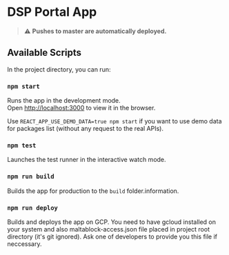 # DSP Portal App

> ⚠️ **Pushes to master are automatically deployed.**

## Available Scripts

In the project directory, you can run:

### `npm start`

Runs the app in the development mode.<br>
Open [http://localhost:3000](http://localhost:3000) to view it in the browser.

Use `REACT_APP_USE_DEMO_DATA=true npm start` if you want to use demo data for packages list
(without any request to the real APIs).

### `npm test`

Launches the test runner in the interactive watch mode.

### `npm run build`

Builds the app for production to the `build` folder.information.

### `npm run deploy`

Builds and deploys the app on GCP. You need to have gcloud installed on your system
and also maltablock-access.json file placed in project root directory (it's git ignored).
Ask one of developers to provide you this file if neccessary.
